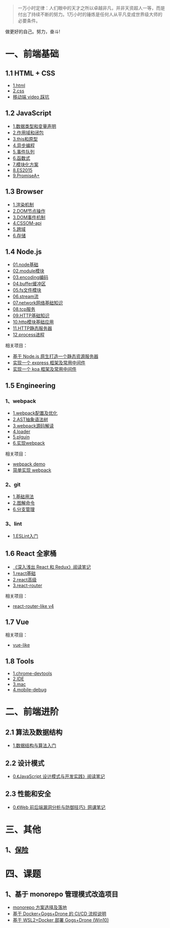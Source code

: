 > 一万小时定律：人们眼中的天才之所以卓越非凡，并非天资超人一等，而是付出了持续不断的努力。1万小时的锤炼是任何人从平凡变成世界级大师的必要条件。

做更好的自己。努力，奋斗!

# 一、前端基础

## 1.1 HTML + CSS

- <a href="https://github.com/MoonWang/front-end-notes/blob/master/basic/1.HTML+CSS/1.html.md" target="_blank">1.html</a>
- <a href="https://github.com/MoonWang/front-end-notes/blob/master/basic/1.HTML+CSS/2.css.md" target="_blank">2.css</a>
- <a href="https://github.com/MoonWang/front-end-notes/blob/master/basic/1.HTML+CSS/移动端 video 踩坑.md" target="_blank">移动端 video 踩坑</a>

## 1.2 JavaScript

- <a href="https://github.com/MoonWang/front-end-notes/blob/master/basic/2.JavaScript/1.数据类型和变量声明.md" target="_blank">1.数据类型和变量声明</a>
- <a href="https://github.com/MoonWang/front-end-notes/blob/master/basic/2.JavaScript/2.作用域和闭包.md" target="_blank">2.作用域和闭包</a>
- <a href="https://github.com/MoonWang/front-end-notes/blob/master/basic/2.JavaScript/3.this和原型.md" target="_blank">3.this和原型</a>
- <a href="https://github.com/MoonWang/front-end-notes/blob/master/basic/2.JavaScript/4.异步编程.md" target="_blank">4.异步编程</a>
- <a href="https://github.com/MoonWang/front-end-notes/blob/master/basic/2.JavaScript/5.事件队列.md" target="_blank">5.事件队列</a>
- <a href="https://github.com/MoonWang/front-end-notes/blob/master/basic/2.JavaScript/6.函数式.md" target="_blank">6.函数式</a>
- <a href="https://github.com/MoonWang/front-end-notes/blob/master/basic/2.JavaScript/7.模块化方案.md" target="_blank">7.模块化方案</a>
- <a href="https://github.com/MoonWang/front-end-notes/blob/master/basic/2.JavaScript/8.ES2015.md" target="_blank">8.ES2015</a>
- <a href="https://github.com/MoonWang/front-end-notes/blob/master/basic/2.JavaScript/9.PromiseA+.md" target="_blank">9.PromiseA+</a>

## 1.3 Browser

- <a href="https://github.com/MoonWang/front-end-notes/blob/master/basic/3.Browser/1.渲染机制.md" target="_blank">1.渲染机制</a>
- <a href="https://github.com/MoonWang/front-end-notes/blob/master/basic/3.Browser/2.DOM节点操作.md" target="_blank">2.DOM节点操作</a>
- <a href="https://github.com/MoonWang/front-end-notes/blob/master/basic/3.Browser/3.DOM事件机制.md" target="_blank">3.DOM事件机制</a>
- <a href="https://github.com/MoonWang/front-end-notes/blob/master/basic/3.Browser/4.CSSOM-api.md" target="_blank">4.CSSOM-api</a>
- <a href="https://github.com/MoonWang/front-end-notes/blob/master/basic/3.Browser/5.跨域.md" target="_blank">5.跨域</a>
- <a href="https://github.com/MoonWang/front-end-notes/blob/master/basic/3.Browser/6.存储.md" target="_blank">6.存储</a>

## 1.4 Node.js

- <a href="https://github.com/MoonWang/front-end-notes/blob/master/basic/4.Node.js/01.node基础.md" target="_blank">01.node基础</a>
- <a href="https://github.com/MoonWang/front-end-notes/blob/master/basic/4.Node.js/02.module模块.md" target="_blank">02.module模块</a>
- <a href="https://github.com/MoonWang/front-end-notes/blob/master/basic/4.Node.js/03.encoding编码.md	" target="_blank">03.encoding编码</a>
- <a href="https://github.com/MoonWang/front-end-notes/blob/master/basic/4.Node.js/04.buffer缓冲区.md" target="_blank">04.buffer缓冲区</a>
- <a href="https://github.com/MoonWang/front-end-notes/blob/master/basic/4.Node.js/05.fs文件模块.md" target="_blank">05.fs文件模块</a>
- <a href="https://github.com/MoonWang/front-end-notes/blob/master/basic/4.Node.js/06.stream流.md" target="_blank">06.stream流</a>
- <a href="https://github.com/MoonWang/front-end-notes/blob/master/basic/4.Node.js/07.network网络基础知识.md" target="_blank">07.network网络基础知识</a>
- <a href="https://github.com/MoonWang/front-end-notes/blob/master/basic/4.Node.js/08.tcp服务.md" target="_blank">08.tcp服务</a>
- <a href="https://github.com/MoonWang/front-end-notes/blob/master/basic/4.Node.js/09.HTTP基础知识.md" target="_blank">09.HTTP基础知识</a>
- <a href="https://github.com/MoonWang/front-end-notes/blob/master/basic/4.Node.js/10.http模块基础应用.md" target="_blank">10.http模块基础应用</a>
- <a href="https://github.com/MoonWang/front-end-notes/blob/master/basic/4.Node.js/11.HTTP静态服务器.md" target="_blank">11.HTTP静态服务器</a>
- <a href="https://github.com/MoonWang/front-end-notes/blob/master/basic/4.Node.js/12.process进程.md" target="_blank">12.process进程</a>

相关项目：
- <a href="https://github.com/MoonWang/node-http-static-server" target="_blank">基于 Node.js 原生打造一个静态资源服务器</a>
- <a href="https://github.com/MoonWang/express-like" target="_blank">实现一个 express 框架及常用中间件</a>
- <a href="https://github.com/MoonWang/koa-like" target="_blank">实现一个 koa 框架及常用中间件</a>

## 1.5 Engineering

### 1、webpack

- <a href="https://github.com/MoonWang/front-end-notes/tree/master/basic/5.Engineering/1.webpack/1.webpack配置及优化.md" target="_blank">1.webpack配置及优化</a>
- <a href="https://github.com/MoonWang/front-end-notes/tree/master/basic/5.Engineering/1.webpack/2.AST抽象语法树.md" target="_blank">2.AST抽象语法树</a>
- <a href="https://github.com/MoonWang/front-end-notes/tree/master/basic/5.Engineering/1.webpack/3.webpack源码解读.md" target="_blank">3.webpack源码解读</a>
- <a href="https://github.com/MoonWang/front-end-notes/tree/master/basic/5.Engineering/1.webpack/4.loader.md" target="_blank">4.loader</a>
- <a href="https://github.com/MoonWang/front-end-notes/tree/master/basic/5.Engineering/1.webpack/5.plguin.md" target="_blank">5.plguin</a>
- <a href="https://github.com/MoonWang/front-end-notes/tree/master/basic/5.Engineering/1.webpack/6.实现webpack.md" target="_blank">6.实现webpack</a>

相关项目：
- <a href="https://github.com/MoonWang/webpack-demo" target="_blank">webpack demo</a>
- <a href="https://github.com/MoonWang/webpack-like" target="_blank">简单实现 webpack</a>

### 2、git

- <a href="https://github.com/MoonWang/front-end-notes/tree/master/basic/5.Engineering/2.git/1.基础用法.md" target="_blank">1.基础用法</a>
- <a href="https://github.com/MoonWang/front-end-notes/tree/master/basic/5.Engineering/2.git/2.图解命令.md" target="_blank">2.图解命令</a>
- <a href="https://github.com/MoonWang/front-end-notes/tree/master/basic/5.Engineering/2.git/6.分支管理.md" target="_blank">6.分支管理</a>

### 3、lint

- <a href="https://github.com/MoonWang/front-end-notes/tree/master/basic/5.Engineering/3.lint/1.ESLint.md" target="_blank">1.ESLint入门</a>

## 1.6 React 全家桶

- <a href="https://github.com/MoonWang/front-end-notes/tree/master/basic/6.React/0.《深入浅出 React 和 Redux》阅读笔记.md" target="_blank">《深入浅出 React 和 Redux》阅读笔记</a>
- <a href="https://github.com/MoonWang/front-end-notes/tree/master/basic/6.React/1.react基础.md" target="_blank">1.react基础</a>
- <a href="https://github.com/MoonWang/front-end-notes/tree/master/basic/6.React/2.react高级.md" target="_blank">2.react高级</a>
- <a href="https://github.com/MoonWang/front-end-notes/tree/master/basic/6.React/3.react-router.md" target="_blank">3.react-router</a>

相关项目：
- <a href="https://github.com/MoonWang/react-router-dom-like" target="_blank">react-router-like v4</a>

## 1.7 Vue

相关项目：
- <a href="https://github.com/MoonWang/vue-like" target="_blank">vue-like</a>

## 1.8 Tools

- <a href="https://github.com/MoonWang/front-end-notes/tree/master/basic/8.Tools/1.chrome-devtools.md" target="_blank">1.chrome-devtools</a>
- <a href="https://github.com/MoonWang/front-end-notes/tree/master/basic/8.Tools/2.IDE.md" target="_blank">2.IDE</a>
- <a href="https://github.com/MoonWang/front-end-notes/tree/master/basic/8.Tools/3.mac.md" target="_blank">3.mac</a>
- <a href="https://github.com/MoonWang/front-end-notes/tree/master/basic/8.Tools/4.mobile-debug.md" target="_blank">4.mobile-debug</a>

# 二、前端进阶

## 2.1 算法及数据结构

- <a href="https://github.com/MoonWang/front-end-notes/blob/master/senior/1.算法及数据结构/1.数据结构与算法入门.md" target="_blank">1.数据结构与算法入门</a>

## 2.2 设计模式

- <a href="https://github.com/MoonWang/front-end-notes/blob/master/senior/2.设计模式/0.《JavaScript 设计模式与开发实践》阅读笔记.md" target="_blank">0.《JavaScript 设计模式与开发实践》阅读笔记</a>

## 2.3 性能和安全

- <a href="https://github.com/MoonWang/front-end-notes/blob/master/senior/3.性能和安全/0.《Web 前后端漏洞分析与防御技巧》网课笔记.md" target="_blank">0.《Web 前后端漏洞分析与防御技巧》网课笔记</a>

# 三、其他

## 1、<a href="https://github.com/MoonWang/front-end-notes/blob/master/other/1.保险.md" target="_blank">保险</a>


# 四、课题

## 1、基于 monorepo 管理模式改造项目

- [monorepo 方案选择及落地](/topics/基于monorepo管理模式改造cdnplus项目/1、monorepo方案选择及落地.md)
- [基于 Docker+Gogs+Drone 的 CI/CD 流程说明](/topics/基于monorepo管理模式改造cdnplus项目/2、基于Docker+Gogs+Drone的CICD流程说明.md.md)
- [基于 WSL2+Docker 部署 Gogs+Drone (Win10)](/topics/基于monorepo管理模式改造cdnplus项目/3、基于WSL2+Docker部署Gogs+Drone(Win10).md)